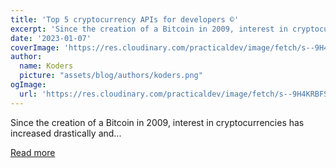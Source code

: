 ```yaml
---
title: 'Top 5 cryptocurrency APIs for developers ©️'
excerpt: 'Since the creation of a Bitcoin in 2009, interest in cryptocurrencies has increased drastically and...'
date: '2023-01-07'
coverImage: 'https://res.cloudinary.com/practicaldev/image/fetch/s--9H4KRBFS--/c_imagga_scale,f_auto,fl_progressive,h_420,q_auto,w_1000/https://dev-to-uploads.s3.amazonaws.com/uploads/articles/5l2336rl0va6jdrrxsyc.jpg'
author:
  name: Koders
  picture: "assets/blog/authors/koders.png"
ogImage:
  url: 'https://res.cloudinary.com/practicaldev/image/fetch/s--9H4KRBFS--/c_imagga_scale,f_auto,fl_progressive,h_420,q_auto,w_1000/https://dev-to-uploads.s3.amazonaws.com/uploads/articles/5l2336rl0va6jdrrxsyc.jpg'
---
```


Since the creation of a Bitcoin in 2009, interest in cryptocurrencies has increased drastically and...

[Read more](https://dev.to/mariamarsh/top-5-cryptocurrency-apis-for-developers-c-8i)
